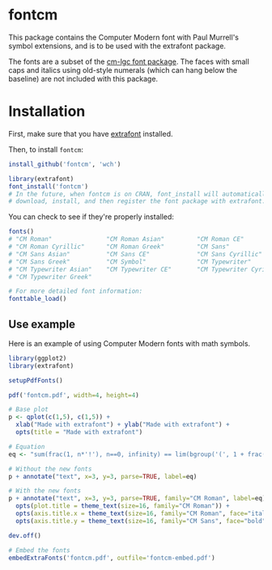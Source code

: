 # fontcm

This package contains the Computer Modern font with Paul Murrell's symbol extensions, and is to be used with the extrafont package.

The fonts are a subset of the [cm-lgc font package](http://www.ctan.org/tex-archive/help/Catalogue/entries/cm-lgc.html).
The faces with small caps and italics using old-style numerals (which can hang below the baseline) are not included with this package.


# Installation

First, make sure that you have [extrafont](https://github.com/wch/extrafont) installed.

Then, to install `fontcm`:

```R
install_github('fontcm', 'wch')

library(extrafont)
font_install('fontcm')
# In the future, when fontcm is on CRAN, font_install will automatically
# download, install, and then register the font package with extrafont.
```

You can check to see if they're properly installed:

```R
fonts()
# "CM Roman"               "CM Roman Asian"         "CM Roman CE"
# "CM Roman Cyrillic"      "CM Roman Greek"         "CM Sans"
# "CM Sans Asian"          "CM Sans CE"             "CM Sans Cyrillic"
# "CM Sans Greek"          "CM Symbol"              "CM Typewriter"
# "CM Typewriter Asian"    "CM Typewriter CE"       "CM Typewriter Cyrillic"
# "CM Typewriter Greek"

# For more detailed font information:
fonttable_load()
```


## Use example

Here is an example of using Computer Modern fonts with math symbols.

```R
library(ggplot2)
library(extrafont)

setupPdfFonts()

pdf('fontcm.pdf', width=4, height=4)

# Base plot
p <- qplot(c(1,5), c(1,5)) +
  xlab("Made with extrafont") + ylab("Made with extrafont") +
  opts(title = "Made with extrafont")

# Equation
eq <- "sum(frac(1, n*'!'), n==0, infinity) == lim(bgroup('(', 1 + frac(1, n), ')')^n, x %->% infinity)"

# Without the new fonts
p + annotate("text", x=3, y=3, parse=TRUE, label=eq)

# With the new fonts
p + annotate("text", x=3, y=3, parse=TRUE, family="CM Roman", label=eq) +
  opts(plot.title = theme_text(size=16, family="CM Roman")) +
  opts(axis.title.x = theme_text(size=16, family="CM Roman", face="italic")) +
  opts(axis.title.y = theme_text(size=16, family="CM Sans", face="bold", angle=90))

dev.off()

# Embed the fonts
embedExtraFonts('fontcm.pdf', outfile='fontcm-embed.pdf')
```
